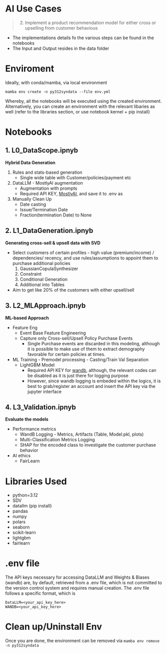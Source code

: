 

# AI Use Cases
> 2. Implement a product recommendation model for either cross or upselling from customer behavious

- The implementations details fo the various steps can be found in the notebooks
- The Input and Output resides in the data folder

# Enviroment

Ideally, with conda/mamba, via local environment

`mamba env create -n py312syndata --file env.yml`

Whereby, all the notebooks will be executed using the created environment.
Alternatively, you can create an environment with the relevant libaries as well (refer to the libraries section, or use notebook kernel + pip install)

# Notebooks

## 1. **L0_DataScope.ipnyb**
**Hybrid Data Generation**
1. Rules and stats-based generation
    - Single wide table with Customer/policies/payment etc
2. DataLLM - MostlyAI augmentation
    - Augmentation with prompts
    - Required API KEY, [MostlyAI](https://data.mostly.ai/docs/routes#authentication), and save it to .env as
3. Manually Clean Up
    - Date casting
    - Issue/Termination Date
    - Fraction(termination Date) to None

## 2. **L1_DataGeneration.ipnyb**
**Generating cross-sell & upsell data with SVD**
- Select customers of certain profiles - high value (premium/income) / dependencies/ recency, and use rules/assumptions to appoint them to purchase additional policies
    1. GaussianCopulaSynthesizer
    2. Constraint
    3. Conditional Generation
    4. Additional into Tables
- Aim to get like 20% of the customers with either upsell/sell

## 3. **L2_MLApproach.ipnyb**
**ML-based Approach**
- Feature Eng
    - Event Base Feature Engineering
    - Capture only Cross-sell/Upsell Policy Purchase Events
        - Single Purchase events are discarded in this modeling, although it is possible to make use of them to extract demography favorable for certain policies at times.
- ML Training
        - Premodel processing
        - Casting/Train Val Separation
    - LightGBM Model
        - Required API KEY for [wandb](https://wandb.ai/home), although, the relevant codes can be disabled as it is just there for logging purpose
        - However, since wandb logging is embeded within the logics, it is best to grab/register an account and insert the API key via the jupyter interface

## 4. **L3_Validation.ipnyb**
**Evaluate the models**
- Performance metrics
    - WandB Logging - Metrics, Artifacts (Table, Model.pkl, plots)
    - Multi-Classification Metrics Logging
    - SHAP for the encoded class to investigate the customer purchase behavior
- AI ethics
    - FairLearn



# Libraries Used
- python=3.12
- SDV
- datallm (pip install)
- pandas
- numpy
- polars
- seaborn
- scikit-learn
- lightgbm
- fairlearn


# .env file
The API keys necessary for accessing DataLLM and Weights & Biases (wandb) are, by default, retrieved from a .env file, which is not committed to the version control system and requires manual creation. The .env file follows a specific format, which is

```
DataLLM=<your_api_key_here>
WANDB=<your_api_key_here>
```

# Clean up/Uninstall Env
Once you are done, the environment can be removed via 
`mamba env remove -n py312syndata`